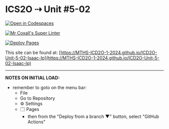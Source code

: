 # ICS2O ⇢ Unit #5-02

[![Open in Codespaces](https://classroom.github.com/assets/launch-codespace-2972f46106e565e64193e422d61a12cf1da4916b45550586e14ef0a7c637dd04.svg)](https://classroom.github.com/open-in-codespaces?assignment_repo_id=19239299)

[![Mr Coxall's Super Linter](https://github.com/MTHS-ICD2O-1-2024/ICD2O-Unit-5-02-Isaac-Ip/workflows/Mr%20Coxall's%20Super%20Linter/badge.svg)](https://github.com/MTHS-ICD2O-1-2024/ICD2O-Unit-5-02-Isaac-Ip/actions)

[![Deploy Pages](https://github.com/MTHS-ICD2O-1-2024/ICD2O-Unit-5-02-Isaac-Ip/workflows/Deploy%20Pages/badge.svg)](https://github.com/MTHS-ICD2O-1-2024/ICD2O-Unit-5-02-Isaac-Ip/actions)

This site can be found at: [https://MTHS-ICD2O-1-2024.github.io/ICD2O-Unit-5-02-Isaac-Ip](https://MTHS-ICD2O-1-2024.github.io/ICD2O-Unit-5-02-Isaac-Ip)

---

**NOTES ON INITIAL LOAD:**
- remember to goto on the menu bar:
  - File
  - Go to Repository
  - ⚙ Settings
  - 🗔 Pages
    - then from the "Deploy from a branch ▼" button, select "GitHub Actions"
